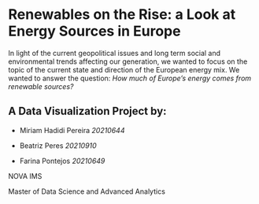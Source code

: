 # Renewables on the Rise: a Look at Energy Sources in Europe

In light of the current geopolitical issues and long term social and environmental trends affecting our generation, we wanted to focus on the topic of the current state and direction of the European energy mix. We wanted to answer the question: *How much of Europe’s energy comes from renewable sources?*

## A Data Visualization Project by:

- Miriam Hadidi Pereira *20210644*

- Beatriz Peres *20210910*

- Farina Pontejos *20210649*

NOVA IMS

Master of Data Science and Advanced Analytics
